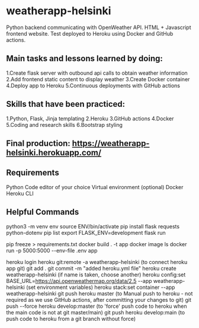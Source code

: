 # weatherapp-helsinki

Python backend communicating with OpenWeather API. HTML + Javascript frontend website. Test deployed to Heroku using Docker and GitHub actions.

## Main tasks and lessons learned by doing:

1.Create flask server with outbound api calls to obtain weather information
2.Add frontend static content to display weather
3.Create Docker container
4.Deploy app to Heroku
5.Continuous deployments with GitHub actions

## Skills that have been practiced:

1.Python, Flask, Jinja templating
2.Heroku
3.GitHub actions
4.Docker
5.Coding and research skills
6.Bootstrap styling

## Final production: https://weatherapp-helsinki.herokuapp.com/

## Requirements

Python
Code editor of your choice
Virtual environment (optional)
Docker
Heroku CLI

## Helpful Commands
python3 -m venv env
source ENV/bin/activate
pip install flask requests python-dotenv
pip list
export FLASK_ENV=development
flask run

pip freeze > requirements.txt
docker build . -t app
docker image ls
docker run -p 5000:5000 --env-file .env app

heroku login
heroku git:remote -a weatherapp-helsinki (to connect heroku app git)
git add .
git commit -m "added heroku.yml file"
heroku create weatherapp-helsinki (if name is taken, choose another)
heroku config:set BASE_URL=https://api.openweathermap.org/data/2.5 --app weatherapp-helsinki (set environment variables)
heroku stack:set container --app weatherapp-helsinki
git push heroku master (to Manual push to heroku - not required as we use GitHub actions, after committing your changes to git)
git push --force heroku develop:master (to 'force' push code to heroku when the main code is not at git master/main)
git push heroku develop:main (to push code to heroku from a git branch without force)


